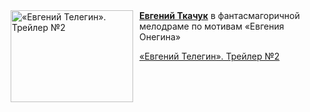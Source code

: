 <!--2025-06-20 23:00:54-->
<div class="yb">
  <div class="rss kino_kino"><a href="https://www.kino-teatr.ru/video/50559/" title="«Евгений Телегин». Трейлер №2"><img src="https://www.kino-teatr.ru/video/9/5/50559/poster.jpg" width="196" height="147" align="left" hspace="5" style="margin: 0px 10px 0px 5px" alt="«Евгений Телегин». Трейлер №2"/></a><a href=https://www.kino-teatr.ru/kino/acter/m/ros/12777/bio/ target=_blank><strong>Евгений Ткачук</strong></a> в фантасмагоричной мелодраме по мотивам «Евгения Онегина» <p class="titl"><a href="https://www.kino-teatr.ru/video/50559/">«Евгений Телегин». Трейлер №2</a></p></div>
</div>
